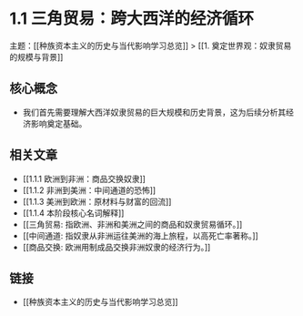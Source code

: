 # 1.1 三角贸易：跨大西洋的经济循环

主题：[[种族资本主义的历史与当代影响学习总览]] > [[1. 奠定世界观：奴隶贸易的规模与背景]]

## 核心概念

- 我们首先需要理解大西洋奴隶贸易的巨大规模和历史背景，这为后续分析其经济影响奠定基础。

## 相关文章

- [[1.1.1 欧洲到非洲：商品交换奴隶]]
- [[1.1.2 非洲到美洲：中间通道的恐怖]]
- [[1.1.3 美洲到欧洲：原材料与财富的回流]]
- [[1.1.4 本阶段核心名词解释]]
- [[三角贸易: 指欧洲、非洲和美洲之间的商品和奴隶贸易循环。]]
- [[中间通道: 指奴隶从非洲运往美洲的海上旅程，以高死亡率著称。]]
- [[商品交换: 欧洲用制成品交换非洲奴隶的经济行为。]]

## 链接

- [[种族资本主义的历史与当代影响学习总览]]
